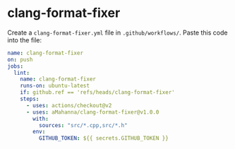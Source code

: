 # clang-format-fixer

Create a `clang-format-fixer.yml` file in `.github/workflows/`.
Paste this code into the file:

```yml
name: clang-format-fixer
on: push
jobs:
  lint:
    name: clang-format-fixer
    runs-on: ubuntu-latest
    if: github.ref == 'refs/heads/clang-format-fixer'
    steps:
      - uses: actions/checkout@v2
      - uses: aMahanna/clang-format-fixer@v1.0.0
        with:
          sources: "src/*.cpp,src/*.h"
        env:
          GITHUB_TOKEN: ${{ secrets.GITHUB_TOKEN }}
```
